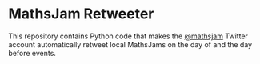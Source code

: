 MathsJam Retweeter
==================

This repository contains Python code that makes the [@mathsjam](https://twitter.com/mathsjam) Twitter account
automatically retweet local MathsJams on the day of and the day before events.
